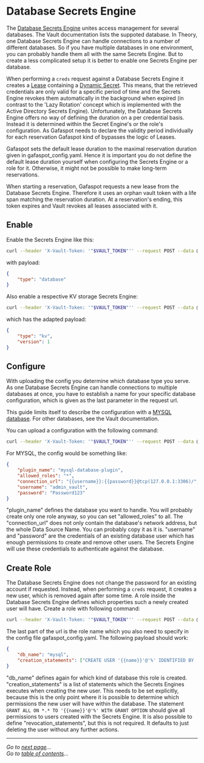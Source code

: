 # Database Secrets Engine

The [Database Secrets Engine](https://www.vaultproject.io/docs/secrets/databases/index.html) unites access management for several databases. The Vault documentation lists the suppoted database. In Theory, one Database Secrets Engine can handle connections to a number of different databases. So if you have multiple databases in one environment, you can probably handle them all with the same Secrets Engine. But to create a less complicated setup it is better to enable one Secrets Engine per database.

When performing a `creds` request against a Database Secrets Engine it creates a [Lease](https://www.vaultproject.io/docs/concepts/lease.html) containing a [Dynamic Secret](https://www.hashicorp.com/blog/why-we-need-dynamic-secrets). This means, that the retrieved credentials are only valid for a specific period of time and the Secrets Engine revokes them automatically in the background when expired (in contrast to the 'Lazy Rotation' concept which is implemented with the Active Directory Secrets Engine). Unfortunately, the Database Secrets Engine offers no way of defining the duration on a per credential basis. Instead it is determined within the Secret Engine's or the role's configuration. As Gafaspot needs to declare the validity period individually for each reservation Gafaspot kind of bypasses the logic of Leases.

Gafaspot sets the default lease duration to the maximal reservation duration given in gafaspot_config.yaml. Hence it is important you do not define the default lease duration yourself when configuring the Secrets Engine or a role for it. Otherwise, it might not be possible to make long-term reservations.

When starting a reservation, Gafaspot requests a new lease from the Database Secrets Engine. Therefore it uses an orphan vault token with a life span matching the reservation duration. At a reservation's ending, this token expires and Vault revokes all leases associated with it.


## Enable
Enable the Secrets Engine like this:

```sh
curl --header 'X-Vault-Token: '"$VAULT_TOKEN"'' --request POST --data @database_enable.json http://127.0.0.1:8200/v1/sys/mounts/operate/<environment_name>/DB
```

with payload:

```json
{
    "type": "database"
}
```

Also enable a respective KV storage Secrets Engine:

```sh
curl --header 'X-Vault-Token: '"$VAULT_TOKEN"'' --request POST --data @kv_enable.json http://127.0.0.1:8200/v1/sys/mounts/store/<environment_name>/DB
```

which has the adapted payload:

```json
{
    "type": "kv",
    "version": 1
}
```

## Configure
With uploading the config you determine which database type you serve. As one Database Secrets Engine can handle connections to multiple databases at once, you have to establish a name for your specific database configuration, which is given as the last parameter in the request url.

This guide limits itself to describe the configuration with a [MYSQL database](https://www.vaultproject.io/docs/secrets/databases/mysql-maria.html). For other databases, see the Vault documentation.

You can upload a configuration with the following command:
    
```sh
curl --header 'X-Vault-Token: '"$VAULT_TOKEN"'' --request POST --data @database_config.json http://127.0.0.1:8200/v1/operate/<environment_name>/DB/config/my_database
```

For MYSQL, the config would be something like:

```json
{
    "plugin_name": "mysql-database-plugin",
    "allowed_roles": "*",
    "connection_url": "{{username}}:{{password}}@tcp(127.0.0.1:3306)/",
    "username": "admin_vault",
    "password": "Password123"
}
```

"plugin_name" defines the database you want to handle. You will probably create only one role anyway, so you can set "allowed_roles" to all. The "connection_url" does not only contain the database's network address, but the whole Data Source Name. You can probably copy it as it is. "username" and "password" are the credentials of an existing database user which has enough permissions to create and remove other users. The Secrets Engine will use these credentials to authenticate against the database.

## Create Role
The Database Secrets Engine does not change the password for an existing account if requested. Instead, when performing a `creds` request, it creates a new user, which is removed again after some time. A role inside the Database Secrets Engine defines which properties such a newly created user will have.
Create a role with following command:

```sh
curl --header 'X-Vault-Token: '"$VAULT_TOKEN"'' --request POST --data @database_role.json http://127.0.0.1:8200/v1/operate/<environment_name>/DB/roles/gafaspot
```

The last part of the url is the role name which you also need to specify in the config file gafaspot_config.yaml.
The following payload should work:

```json
{
    "db_name": "mysql",
    "creation_statements": ["CREATE USER '{{name}}'@'%' IDENTIFIED BY '{{password}}'", "GRANT ALL ON *.* TO '{{name}}'@'%' WITH GRANT OPTION"]
}
```

"db_name" defines again for which kind of database this role is created. "creation_statements" is a list of statements which the Secrets Engines executes when creating the new user. This needs to be set explicitly, because this is the only point where it is possible to determine which permissions the new user will have within the database. The statement `GRANT ALL ON *.* TO '{{name}}'@'%' WITH GRANT OPTION` should give all permissions to users created with the Secrets Engine. It is also possible to define "revocation_statements", but this is not required. It defaults to just deleting the user without any further actions.

---
*Go to [next page](secengs_ontap.md)...*  
*Go to [table of contents](README.md)...*
